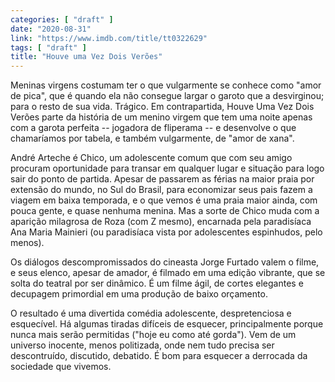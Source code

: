 ```yaml
---
categories: [ "draft" ]
date: "2020-08-31"
link: "https://www.imdb.com/title/tt0322629"
tags: [ "draft" ]
title: "Houve uma Vez Dois Verões"
---
```

Meninas virgens costumam ter o que vulgarmente se conhece como "amor de pica", que é quando ela não consegue largar o garoto que a desvirginou; para o resto de sua vida. Trágico. Em contrapartida, Houve Uma Vez Dois Verões parte da história de um menino virgem que tem uma noite apenas com a garota perfeita -- jogadora de fliperama -- e desenvolve o que chamaríamos por tabela, e também vulgarmente, de "amor de xana".

André Arteche é Chico, um adolescente comum que com seu amigo procuram oportunidade para transar em qualquer lugar e situação para logo sair do ponto de partida. Apesar de passarem as férias na maior praia por extensão do mundo, no Sul do Brasil, para economizar seus pais fazem a viagem em baixa temporada, e o que vemos é uma praia maior ainda, com pouca gente, e quase nenhuma menina. Mas a sorte de Chico muda com a aparição milagrosa de Roza (com Z mesmo), encarnada pela paradisíaca Ana Maria Mainieri (ou paradisíaca vista por adolescentes espinhudos, pelo menos).

Os diálogos descompromissados do cineasta Jorge Furtado valem o filme, e seus elenco, apesar de amador, é filmado em uma edição vibrante, que se solta do teatral por ser dinâmico. É um filme ágil, de cortes elegantes e decupagem primordial em uma produção de baixo orçamento.

O resultado é uma divertida comédia adolescente, despretenciosa e esquecível. Há algumas tiradas difíceis de esquecer, principalmente porque nunca mais serão permitidas ("hoje eu como até gorda"). Vem de um universo inocente, menos politizada, onde nem tudo precisa ser descontruído, discutido, debatido. É bom para esquecer a derrocada da sociedade que vivemos.
